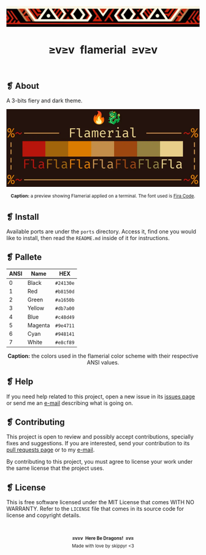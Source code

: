 <p align="center">
	<img alt="" src="assets/ornament.webp" />
</p>
<h1 align="center">≥v≥v&ensp;flamerial&ensp;≥v≥v</h1>
<p align="center">
	<img alt="" src="https://img.shields.io/github/license/skippyr/flamerial?style=plastic&label=%E2%89%A5%20license&labelColor=%2324130e&color=%23b8150d" />
	&nbsp;
	<img alt="" src="https://img.shields.io/github/v/tag/skippyr/flamerial?style=plastic&label=%E2%89%A5%20tag&labelColor=%2324130e&color=%23b8150d" />
	&nbsp;
	<img alt="" src="https://img.shields.io/github/commit-activity/t/skippyr/flamerial?style=plastic&label=%E2%89%A5%20commits&labelColor=%2324130e&color=%23b8150d" />
	&nbsp;
	<img alt="" src="https://img.shields.io/github/stars/skippyr/flamerial?style=plastic&label=%E2%89%A5%20stars&labelColor=%2324130e&color=%23b8150d" />
</p>

## ❡ About

A 3-bits fiery and dark theme.

<p align="center">
	<img alt="" src="assets/preview.webp" width="700" />
	<p align="center"><sup><strong>Caption:</strong> a preview showing Flamerial applied on a terminal. The font used is <a href="https://fonts.google.com/specimen/Fira+Code">Fira Code</a>.</sup></p>
</p>

## ❡ Install

Available ports are under the `ports` directory. Access it, find one you would like to install, then read the `README.md` inside of it for instructions.

## ❡ Pallete

<table align="center">
	<thead>
		<tr>
			<th>ANSI</th>
			<th>Name</th>
			<th>HEX</th>
		</tr>
	</thead>
	<tbody>
		<tr>
			<td>0</td>
			<td>Black</td>
			<td><code>#24130e</code></td>
		</tr>
		<tr>
			<td>1</td>
			<td>Red</td>
			<td><code>#b8150d</code></td>
		</tr>
		<tr>
			<td>2</td>
			<td>Green</td>
			<td><code>#a1650b</code></td>
		</tr>
		<tr>
			<td>3</td>
			<td>Yellow</td>
			<td><code>#db7a00</code></td>
		</tr>
		<tr>
			<td>4</td>
			<td>Blue</td>
			<td><code>#c48d49</code></td>
		</tr>
		<tr>
			<td>5</td>
			<td>Magenta</td>
			<td><code>#9e4711</code></td>
		</tr>
		<tr>
			<td>6</td>
			<td>Cyan</td>
			<td><code>#948141</code></td>
		</tr>
		<tr>
			<td>7</td>
			<td>White</td>
			<td><code>#e8cf89</code></td>
		</tr>
	</tbody>
</table>
<p align="center"><strong>Caption:</strong> the colors used in the flamerial color scheme with their respective ANSI values.</p>

## ❡ Help

If you need help related to this project, open a new issue in its [issues page](https://github.com/skippyr/flamerial/issues) or send me an [e-mail](mailto:skippyr.developer@gmail.com) describing what is going on.

## ❡ Contributing

This project is open to review and possibly accept contributions, specially fixes and suggestions. If you are interested, send your contribution to its [pull requests page](https://github.com/skippyr/flamerial/pulls) or to my [e-mail](mailto:skippyr.developer@gmail.com).

By contributing to this project, you must agree to license your work under the same license that the project uses.

## ❡ License

This is free software licensed under the MIT License that comes WITH NO WARRANTY. Refer to the `LICENSE` file that comes in its source code for license and copyright details.

&ensp;
<p align="center"><sup><strong>≥v≥v&ensp;Here Be Dragons!&ensp;≥v≥</strong><br />Made with love by skippyr <3</sup></p>
